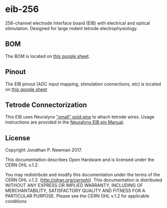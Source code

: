 # eib-256
256-channel electrode interface board (EIB) with electrical and optical stimulation. Designed for large rodent tetrode electrophysiology.

## BOM
The BOM is located on [this google
sheet](https://docs.google.com/spreadsheets/d/1F-KWcdvH_63iXjZf0cgCfDiFX6XXW3qw6rlR8DZrFpQ/edit#gid=1934583654).

## Pinout
The EIB pinout (ADC input mapping, stimulation connections, etc) is located on [this google sheet](https://docs.google.com/spreadsheets/d/11wRDYOqHN5lPb03yUdfXfK0zvaDYsVetplaNK-R90Gg/edit#gid=0)

## Tetrode Connectorization
This EIB uses Neuralynx ["small" gold pins](https://neuralynx.com/hardware/small-eib-pins) to attach tetrode wires. Usage instructions are provided in the [Neuralynx EIB pin Manual](https://neuralynx.com/documents/EIB%20Pins%20Manual.pdf).

## License
Copyright Jonathan P. Newman 2017.

This documentation describes Open Hardware and is licensed under the
CERN OHL v.1.2.

You may redistribute and modify this documentation under the terms of the CERN
OHL v.1.2. (http://ohwr.org/cernohl). This documentation is distributed WITHOUT
ANY EXPRESS OR IMPLIED WARRANTY, INCLUDING OF MERCHANTABILITY, SATISFACTORY
QUALITY AND FITNESS FOR A PARTICULAR PURPOSE. Please see the CERN OHL v.1.2 for
applicable conditions
